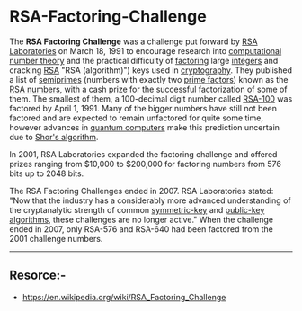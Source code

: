# RSA-Factoring-Challenge


The **RSA Factoring Challenge** was a challenge put forward by [RSA Laboratories](https://en.wikipedia.org/wiki/RSA_Laboratories "RSA Laboratories") on March 18, 1991 to encourage research into [computational number theory](https://en.wikipedia.org/wiki/Computational_number_theory "Computational number theory") and the practical difficulty of [factoring](https://en.wikipedia.org/wiki/Factorization "Factorization") large [integers](https://en.wikipedia.org/wiki/Integer "Integer") and cracking [RSA](https://en.wikipedia.org/wiki/RSA_(algorithm)) "RSA (algorithm)") keys used in [cryptography](https://en.wikipedia.org/wiki/Cryptography "Cryptography"). They published a list of [semiprimes](https://en.wikipedia.org/wiki/Semiprime "Semiprime") (numbers with exactly two [prime factors](https://en.wikipedia.org/wiki/Prime_factor "Prime factor")) known as the [RSA numbers](https://en.wikipedia.org/wiki/RSA_numbers "RSA numbers"), with a cash prize for the successful factorization of some of them. The smallest of them, a 100-decimal digit number called [RSA-100](https://en.wikipedia.org/wiki/RSA-100 "RSA-100") was factored by April 1, 1991. Many of the bigger numbers have still not been factored and are expected to remain unfactored for quite some time, however advances in [quantum computers](https://en.wikipedia.org/wiki/Quantum_computer "Quantum computer") make this prediction uncertain due to [Shor&#39;s algorithm](https://en.wikipedia.org/wiki/Shor%27s_algorithm "Shor's algorithm").

In 2001, RSA Laboratories expanded the factoring challenge and offered prizes ranging from $10,000 to $200,000 for factoring numbers from 576 bits up to 2048 bits.

The RSA Factoring Challenges ended in 2007. RSA Laboratories stated: "Now that the industry has a considerably more advanced understanding of the cryptanalytic strength of common [symmetric-key](https://en.wikipedia.org/wiki/Symmetric_key_algorithm "Symmetric key algorithm") and [public-key algorithms](https://en.wikipedia.org/wiki/Public_key_algorithm "Public key algorithm"), these challenges are no longer active."
When the challenge ended in 2007, only RSA-576 and RSA-640 had been factored from the 2001 challenge numbers.


---

## Resorce:-

- https://en.wikipedia.org/wiki/RSA_Factoring_Challenge
